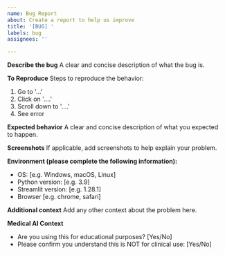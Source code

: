 ```yaml
---
name: Bug Report
about: Create a report to help us improve
title: '[BUG] '
labels: bug
assignees: ''

---
```


**Describe the bug**
A clear and concise description of what the bug is.

**To Reproduce**
Steps to reproduce the behavior:
1. Go to '...'
2. Click on '....'
3. Scroll down to '....'
4. See error

**Expected behavior**
A clear and concise description of what you expected to happen.

**Screenshots**
If applicable, add screenshots to help explain your problem.

**Environment (please complete the following information):**
 - OS: [e.g. Windows, macOS, Linux]
 - Python version: [e.g. 3.9]
 - Streamlit version: [e.g. 1.28.1]
 - Browser [e.g. chrome, safari]

**Additional context**
Add any other context about the problem here.

**Medical AI Context**
- Are you using this for educational purposes? [Yes/No]
- Please confirm you understand this is NOT for clinical use: [Yes/No]
